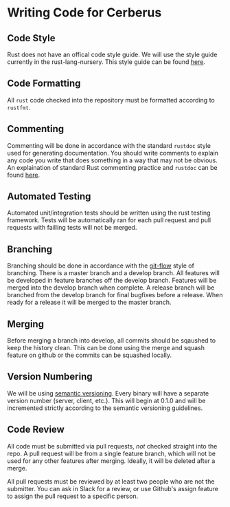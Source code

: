 Writing Code for Cerberus
=========================

## Code Style ##

Rust does not have an offical code style guide. We will use the style guide currently in the rust-lang-nursery. 
This style guide can be found [here](https://github.com/rust-lang-nursery/fmt-rfcs/blob/master/guide/guide.md).

## Code Formatting ##

All `rust` code checked into the repository must be formatted according to `rustfmt`.

## Commenting ##

Commenting will be done in accordance with the standard `rustdoc` style used for generating documentation. 
You should write comments to explain any code you write that does something in a way that may not be obvious.
An explaination of standard Rust commenting practice and `rustdoc` can be found [here](https://doc.rust-lang.org/book/first-edition/documentation.html).

## Automated Testing ##

Automated unit/integration tests should be written using the rust testing framework. 
Tests will be automatically ran for each pull request and pull requests with failling tests will not be merged.

## Branching ##

Branching should be done in accordance with the [git-flow](http://nvie.com/posts/a-successful-git-branching-model/) style of branching. 
There is a master branch and a develop branch. All features will be developed in feature branches off the develop branch.
Features will be merged into the develop branch when complete.
A release branch will be branched from the develop branch for final bugfixes before a release. When ready for a release it will be merged to the master branch.

## Merging ##
Before merging a branch into develop, all commits should be sqaushed to keep the history clean. 
This can be done using the merge and squash feature on github or the commits can be squashed locally.

## Version Numbering ##

We will be using [semantic versioning](http://semver.org/). Every binary will have a separate
version number (server, client, etc.). This will begin at 0.1.0 and will be incremented strictly
according to the semantic versioning guidelines.

## Code Review ##

All code must be submitted via pull requests, *not* checked straight into the repo.
A pull request will be from a single feature branch, which will not be used for any other
features after merging. Ideally, it will be deleted after a merge.

All pull requests must be reviewed by at least two people who are not the submitter. You can
ask in Slack for a review, or use Github's assign feature to assign the pull request to a
specific person.
